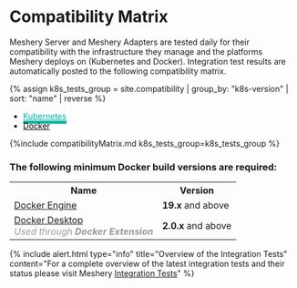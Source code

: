 <!-- ---
layout: default
title: Compatibility Matrix
# permalink: installation/compatibility-matrix
type: installation
display-title: "false"
# redirect_from: installation/compatibility-matrix/
language: en
list: exclude
--- -->

<a name="compatibility-matrix"></a>

# Compatibility Matrix

Meshery Server and Meshery Adapters are tested daily for their compatibility with the infrastructure they manage and the platforms Meshery deploys on (Kubernetes and Docker). Integration test results are automatically posted to the following compatibility matrix.

<style>
.nav-link.active{
    border-bottom: #00B39F solid 5px!important;
    border-top: none !important;
     color:#00B39F!important

}
.nav-link:hover, .nav-link:focus{
    color:#00B39F!important
}
.nav-link{
    border: 0 !important;
    color: black
}
</style>

{% assign k8s_tests_group = site.compatibility | group_by: "k8s-version" | sort: "name" | reverse %}

<div>
    <ul class="nav nav-tabs nav-fill mb-3" id="myTab" role="tablist">
        <li class="nav-item" role="presentation">
          <a class="nav-link active" id="kubernetes-tab" data-toggle="tab" href="#kubernetes" role="tab" aria-controls="kubernetes" aria-selected="true">Kubernetes</a>
        </li>
        <li class="nav-item">
          <a class="nav-link" id="docker-tab" data-toggle="tab" href="#docker" role="tab" aria-controls="docker" aria-selected="false">Docker</a>
        </li>
         <!-- <li class="nav-item">
          <a class="nav-link" id="mac-tab" data-toggle="tab" href="#mac" role="tab" aria-controls="mac" aria-selected="false">Mac</a>
        </li>
         <li class="nav-item">
          <a class="nav-link" id="windows-tab" data-toggle="tab" href="#windows" role="tab" aria-controls="windows" aria-selected="false">Windows</a>
        </li> -->
      </ul>
      <div class="tab-content" id="myTabContent">
        <div class="tab-pane fade show active" id="kubernetes" role="tabpanel" aria-labelledby="kubernetes-tab">
            {%include compatibilityMatrix.md k8s_tests_group=k8s_tests_group %}
        </div>
        <div style="text-align:center" class="tab-pane fade" id="docker" role="tabpanel" aria-labelledby="docker-tab">
        <h3 style="text-align:left;">The following minimum Docker build versions are required:</h3>
        <table class="table table-striped table-bordered">
            <tr style="text-align:center">
              <th>Name</th>
              <th>Version</th> 
            </tr>
            <tr>
              <td><a href="{{site.baseurl}}/installation/platforms/docker">Docker Engine</a></td>
              <td><b>19.x</b> and above</td>
            </tr>
            <tr>
              <td><a href="{{site.baseurl}}/installation/platforms/docker-extension">Docker Desktop<br></a><span style="color:#999999; text-decororation:none;"><em>Used through <b>Docker Extension</b></em></span></td>
              <td><b>2.0.x</b> and above </td>
            </tr>
          </table>
        </div>
      </div>
        <!-- <div style="background-color:#E6E6E6; text-align:center;font-size:30px;padding:210px; color:#999999;" class="tab-pane fade" id="mac" role="tabpanel" aria-labelledby="mac-tab">Compatibility matrix not yet available<br> <a style="font-size:20px" href="{{ site.baseurl }}/installation/">Install Instruction</a></div>
        <div style="text-align:center;" class="tab-pane fade" id="windows" role="tabpanel" aria-labelledby="windows-tab">
          <h3 style="text-align:left;">The following minimum Windows build versions are required:</h3>
          <table class="table table-striped table-bordered">
            <tr style="text-align:center">
              <th>Name</th>
              <th>Version</th> 
            </tr>
            <tr>
              <td><a href="{{site.baseurl}}/installation/platforms/windows#wsl1">WSL1</a></td>
              <td><b>x64</b> - Windows 7 </td>
            </tr>
            <tr>
              <td><a href="{{site.baseurl}}/installation/platforms/windows#wsl1">WSL2</a></td>
              <td><b>x64</b> - Version 1903, Build 18362; <b>ARM 64</b> - Version 2004, Build 19041</td>
            </tr>
            <tr>
              <td><a href="https://docs.microsoft.com/en-us/windows/wsl/release-notes#build-18945">Custom Kernel</a></td>
              <td>Build 18945</td>
            </tr>
            <tr>
              <td><a href="https://docs.microsoft.com/en-us/windows/wsl/release-notes#build-19013">Kernel with K8s required modules</a></td>
              <td>Build 19013</td>
            </tr>
          </table>
        <br> <a style="font-size:20px" href="{{ site.baseurl }}/installation/platforms/windows">Install Instruction</a></div> -->


<div style="z-index:0">
  {% include alert.html type="info" title="<span style='margin:0;'>Overview of the Integration Tests</span>" content="For a complete overview of the latest integration tests and their status please visit Meshery <a href='/project/compatibility-matrix#integration-tests'>Integration Tests</a>" %}
</div>